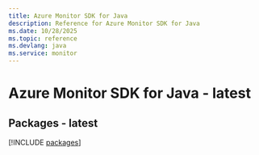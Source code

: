 ```yaml
---
title: Azure Monitor SDK for Java
description: Reference for Azure Monitor SDK for Java
ms.date: 10/28/2025
ms.topic: reference
ms.devlang: java
ms.service: monitor
---
```

# Azure Monitor SDK for Java - latest
## Packages - latest
[!INCLUDE [packages](monitor-index.md)]